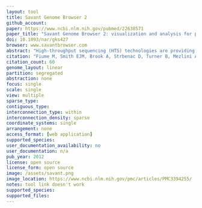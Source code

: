 ```yaml
---
layout: tool 
title: Savant Genome Browser 2
github_account: 
paper: https://www.ncbi.nlm.nih.gov/pubmed/22638571
paper_title: "Savant Genome Browser 2: visualization and analysis for population-scale genomics."
doi: 10.1093/nar/gks427
browser: www.savantbrowser.com
abstract: "High-throughput sequencing (HTS) technologies are providing an unprecedented capacity for data generation, and there is a corresponding need for efficient data exploration and analysis capabilities. Although most existing tools for HTS data analysis are developed for either automated (e.g. genotyping) or visualization (e.g. genome browsing) purposes, such tools are most powerful when combined. For example, integration of visualization and computation allows users to iteratively refine their analyses by updating computational parameters within the visual framework in real-time. Here we introduce the second version of the Savant Genome Browser, a standalone program for visual and computational analysis of HTS data. Savant substantially improves upon its predecessor and existing tools by introducing innovative visualization modes and navigation interfaces for several genomic datatypes, and synergizing visual and automated analyses in a way that is powerful yet easy even for non-expert users. We also present a number of plugins that were developed by the Savant Community, which demonstrate the power of integrating visual and automated analyses using Savant. The Savant Genome Browser is freely available (open source) at www.savantbrowser.com."
citation: "Fiume M, Smith EJM, Brook A, Strbenac D, Turner B, Mezlini AM, et al. Savant Genome Browser 2: visualization and analysis for population-scale genomics. Nucleic Acids Res. academic.oup.com; 2012;40: W615–21."
citation_count: 60
genome_layout: linear
partition: segregated
abstraction: none
focus: single
scale: single
view: multiple
sparse_type: 
contiguous_type: 
interconnection_type: within
interconnection_density: sparse
coordinate_systems: single
arrangement: none
access_format: [web application]
supported_species: 
user_documentation_availability: no
user_documentation: n/a
pub_year: 2012
license: open source
license_form: open source
image: /assets/savant.png
image_location: https://www.ncbi.nlm.nih.gov/pmc/articles/PMC3394255/
notes: tool link doesn't work
supported_species: 
supported_files: 
---
```

